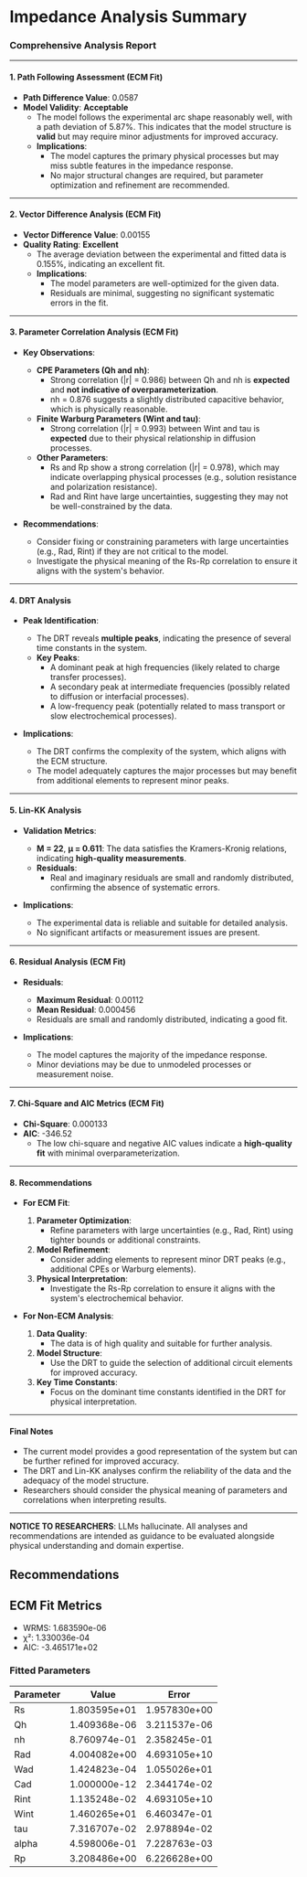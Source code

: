 # Impedance Analysis Summary

### Comprehensive Analysis Report

---

#### **1. Path Following Assessment (ECM Fit)**
- **Path Difference Value**: 0.0587  
- **Model Validity**: **Acceptable**  
  - The model follows the experimental arc shape reasonably well, with a path deviation of 5.87%. This indicates that the model structure is **valid** but may require minor adjustments for improved accuracy.  
  - **Implications**:  
    - The model captures the primary physical processes but may miss subtle features in the impedance response.  
    - No major structural changes are required, but parameter optimization and refinement are recommended.

---

#### **2. Vector Difference Analysis (ECM Fit)**
- **Vector Difference Value**: 0.00155  
- **Quality Rating**: **Excellent**  
  - The average deviation between the experimental and fitted data is 0.155%, indicating an excellent fit.  
  - **Implications**:  
    - The model parameters are well-optimized for the given data.  
    - Residuals are minimal, suggesting no significant systematic errors in the fit.

---

#### **3. Parameter Correlation Analysis (ECM Fit)**
- **Key Observations**:  
  - **CPE Parameters (Qh and nh)**:  
    - Strong correlation (|r| = 0.986) between Qh and nh is **expected** and **not indicative of overparameterization**.  
    - nh = 0.876 suggests a slightly distributed capacitive behavior, which is physically reasonable.  
  - **Finite Warburg Parameters (Wint and tau)**:  
    - Strong correlation (|r| = 0.993) between Wint and tau is **expected** due to their physical relationship in diffusion processes.  
  - **Other Parameters**:  
    - Rs and Rp show a strong correlation (|r| = 0.978), which may indicate overlapping physical processes (e.g., solution resistance and polarization resistance).  
    - Rad and Rint have large uncertainties, suggesting they may not be well-constrained by the data.  

- **Recommendations**:  
  - Consider fixing or constraining parameters with large uncertainties (e.g., Rad, Rint) if they are not critical to the model.  
  - Investigate the physical meaning of the Rs-Rp correlation to ensure it aligns with the system's behavior.  

---

#### **4. DRT Analysis**
- **Peak Identification**:  
  - The DRT reveals **multiple peaks**, indicating the presence of several time constants in the system.  
  - **Key Peaks**:  
    - A dominant peak at high frequencies (likely related to charge transfer processes).  
    - A secondary peak at intermediate frequencies (possibly related to diffusion or interfacial processes).  
    - A low-frequency peak (potentially related to mass transport or slow electrochemical processes).  

- **Implications**:  
  - The DRT confirms the complexity of the system, which aligns with the ECM structure.  
  - The model adequately captures the major processes but may benefit from additional elements to represent minor peaks.  

---

#### **5. Lin-KK Analysis**
- **Validation Metrics**:  
  - **M = 22**, **μ = 0.611**: The data satisfies the Kramers-Kronig relations, indicating **high-quality measurements**.  
  - **Residuals**:  
    - Real and imaginary residuals are small and randomly distributed, confirming the absence of systematic errors.  

- **Implications**:  
  - The experimental data is reliable and suitable for detailed analysis.  
  - No significant artifacts or measurement issues are present.  

---

#### **6. Residual Analysis (ECM Fit)**
- **Residuals**:  
  - **Maximum Residual**: 0.00112  
  - **Mean Residual**: 0.000456  
  - Residuals are small and randomly distributed, indicating a good fit.  

- **Implications**:  
  - The model captures the majority of the impedance response.  
  - Minor deviations may be due to unmodeled processes or measurement noise.  

---

#### **7. Chi-Square and AIC Metrics (ECM Fit)**
- **Chi-Square**: 0.000133  
- **AIC**: -346.52  
  - The low chi-square and negative AIC values indicate a **high-quality fit** with minimal overparameterization.  

---

#### **8. Recommendations**
- **For ECM Fit**:  
  1. **Parameter Optimization**:  
     - Refine parameters with large uncertainties (e.g., Rad, Rint) using tighter bounds or additional constraints.  
  2. **Model Refinement**:  
     - Consider adding elements to represent minor DRT peaks (e.g., additional CPEs or Warburg elements).  
  3. **Physical Interpretation**:  
     - Investigate the Rs-Rp correlation to ensure it aligns with the system's electrochemical behavior.  

- **For Non-ECM Analysis**:  
  1. **Data Quality**:  
     - The data is of high quality and suitable for further analysis.  
  2. **Model Structure**:  
     - Use the DRT to guide the selection of additional circuit elements for improved accuracy.  
  3. **Key Time Constants**:  
     - Focus on the dominant time constants identified in the DRT for physical interpretation.  

---

#### **Final Notes**
- The current model provides a good representation of the system but can be further refined for improved accuracy.  
- The DRT and Lin-KK analyses confirm the reliability of the data and the adequacy of the model structure.  
- Researchers should consider the physical meaning of parameters and correlations when interpreting results.  

---

**NOTICE TO RESEARCHERS**: LLMs hallucinate. All analyses and recommendations are intended as guidance to be evaluated alongside physical understanding and domain expertise.

## Recommendations


## ECM Fit Metrics

* WRMS: 1.683590e-06
* χ²: 1.330036e-04
* AIC: -3.465171e+02

### Fitted Parameters

| Parameter | Value | Error |
|-----------|--------|--------|
| Rs | 1.803595e+01 | 1.957830e+00 |
| Qh | 1.409368e-06 | 3.211537e-06 |
| nh | 8.760974e-01 | 2.358245e-01 |
| Rad | 4.004082e+00 | 4.693105e+10 |
| Wad | 1.424823e-04 | 1.055026e+01 |
| Cad | 1.000000e-12 | 2.344174e-02 |
| Rint | 1.135248e-02 | 4.693105e+10 |
| Wint | 1.460265e+01 | 6.460347e-01 |
| tau | 7.316707e-02 | 2.978894e-02 |
| alpha | 4.598006e-01 | 7.228763e-03 |
| Rp | 3.208486e+00 | 6.226628e+00 |
